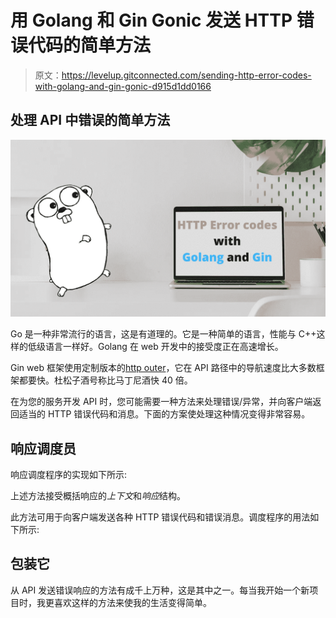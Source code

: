 # 用 Golang 和 Gin Gonic 发送 HTTP 错误代码的简单方法

> 原文：<https://levelup.gitconnected.com/sending-http-error-codes-with-golang-and-gin-gonic-d915d1dd0166>

## 处理 API 中错误的简单方法

![](img/8ab1c8dbb103c88d3abf4281433b5306.png)

Go 是一种非常流行的语言，这是有道理的。它是一种简单的语言，性能与 C++这样的低级语言一样好。Golang 在 web 开发中的接受度正在高速增长。

Gin web 框架使用定制版本的[http outer](https://github.com/julienschmidt/httprouter)，它在 API 路径中的导航速度比大多数框架都要快。杜松子酒号称比马丁尼酒快 40 倍。

在为您的服务开发 API 时，您可能需要一种方法来处理错误/异常，并向客户端返回适当的 HTTP 错误代码和消息。下面的方案使处理这种情况变得非常容易。

## 响应调度员

响应调度程序的实现如下所示:

上述方法接受概括响应的*上下文*和*响应*结构。

此方法可用于向客户端发送各种 HTTP 错误代码和错误消息。调度程序的用法如下所示:

## 包装它

从 API 发送错误响应的方法有成千上万种，这是其中之一。每当我开始一个新项目时，我更喜欢这样的方法来使我的生活变得简单。